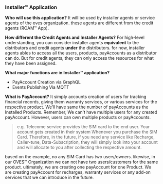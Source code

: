 ### Installer&trade; Application

**Who will use this application?**
It will be used by installer agents or service agents of the oves organization. these agents are different from the credit agents (ROAM&trade; App).

**How different the Credit Agents and Installer Agents?**
For high-level understanding, you can consider installer agents **equivalent** to the distributors and credit agents **under** the distributors. for now, installer agents ables to access all the users, products, payAccounts as a distributor can do. But for credit agents, they can only access the resources for what they have been assigned.

**What major functions are in Installer&trade; application?**
* PayAccount Creation via GraphQL
* Events Publishing Via MQTT

**What is PayAccount?**
It simply accounts creation of users for tracking financial records, giving them warranty services, or various services for the respective product. We'll have same the number of payAccounts as the Installed Products. Remember, We can't have multiple users for any created payAccount. However, users can own multiple products or payAccounts.
>e.g. Telecome service provides the SIM card to the end user. Your account gets created in their system Whenever you purchase the SIM Card. Therefore, in the future, if you need any service like Recharge, Caller-tune, Data-Subscription, they will simply look into your account and will allocate to you after collecting the respective amount.

based on the example, no any SIM Card has two users/owners. likewise, in our OVES&trade; Organization we can not have two users/customers for the same product. ultimately, we are creating one payAccount for one Product. We are creating payAccount for recharges, warranty services or any add-on services that we can introduce in the future.